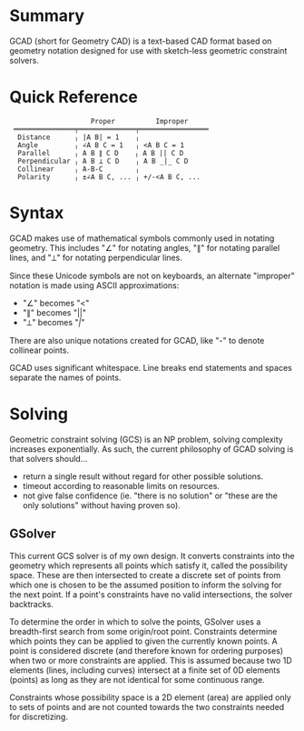 
# Summary
GCAD (short for Geometry CAD) is a text-based CAD format based on geometry notation designed for use with sketch-less geometric constraint solvers.

# Quick Reference
```
                    Proper          Improper     
 ═══════════════╤══════════════╤═════════════════
  Distance      ╷ |A B| = 1    ╷              
  Angle         ╷ ∠A B C = 1   ╷ <A B C = 1   
  Parallel      ╷ A B ∥ C D    ╷ A B || C D   
  Perpendicular ╷ A B ⟂ C D    ╷ A B _|_ C D  
  Collinear     ╷ A-B-C        ╷
  Polarity      ╷ ±∠A B C, ... ╷ +/-<A B C, ...
```

# Syntax

GCAD makes use of mathematical symbols commonly used in notating geometry. This includes "∠" for notating angles, "∥" for notating parallel lines, and "⟂" for notating perpendicular lines.

Since these Unicode symbols are not on keyboards, an alternate "improper" notation is made using ASCII approximations:
- "∠" becomes "<"
- "∥" becomes "||"
- "⟂" becomes "_|_"

There are also unique notations created for GCAD, like "-" to denote collinear points.

GCAD uses significant whitespace. Line breaks end statements and spaces separate the names of points.

# Solving

Geometric constraint solving (GCS) is an NP problem, solving complexity increases exponentially. As such, the current philosophy of GCAD solving is that solvers should...
- return a single result without regard for other possible solutions.
- timeout according to reasonable limits on resources.
- not give false confidence (ie. "there is no solution" or "these are the only solutions" without having proven so).

## GSolver
This current GCS solver is of my own design. It converts constraints into the geometry which represents all points which satisfy it, called the possibility space. These are then intersected to create a discrete set of points from which one is chosen to be the assumed position to inform the solving for the next point. If a point's constraints have no valid intersections, the solver backtracks.

To determine the order in which to solve the points, GSolver uses a breadth-first search from some origin/root point. Constraints determine which points they can be applied to given the currently known points. A point is considered discrete (and therefore known for ordering purposes) when two or more constraints are applied. This is assumed because two 1D elements (lines, including curves) intersect at a finite set of 0D elements (points) as long as they are not identical for some continuous range.

Constraints whose possibility space is a 2D element (area) are applied only to sets of points and are not counted towards the two constraints needed for discretizing.

